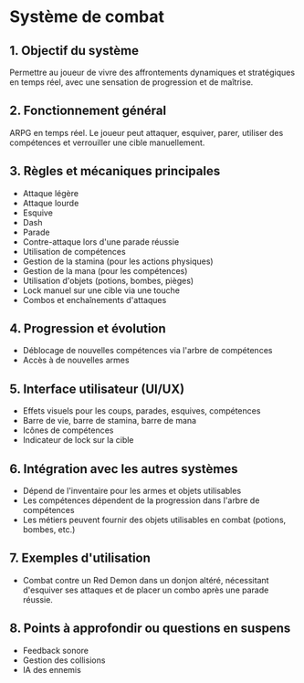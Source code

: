 # Système de combat

## 1. Objectif du système
Permettre au joueur de vivre des affrontements dynamiques et stratégiques en temps réel, avec une sensation de progression et de maîtrise.

## 2. Fonctionnement général
ARPG en temps réel. Le joueur peut attaquer, esquiver, parer, utiliser des compétences et verrouiller une cible manuellement.

## 3. Règles et mécaniques principales
- Attaque légère
- Attaque lourde
- Esquive
- Dash
- Parade
- Contre-attaque lors d'une parade réussie
- Utilisation de compétences
- Gestion de la stamina (pour les actions physiques)
- Gestion de la mana (pour les compétences)
- Utilisation d'objets (potions, bombes, pièges)
- Lock manuel sur une cible via une touche
- Combos et enchaînements d'attaques

## 4. Progression et évolution
- Déblocage de nouvelles compétences via l'arbre de compétences
- Accès à de nouvelles armes

## 5. Interface utilisateur (UI/UX)
- Effets visuels pour les coups, parades, esquives, compétences
- Barre de vie, barre de stamina, barre de mana
- Icônes de compétences
- Indicateur de lock sur la cible

## 6. Intégration avec les autres systèmes
- Dépend de l'inventaire pour les armes et objets utilisables
- Les compétences dépendent de la progression dans l'arbre de compétences
- Les métiers peuvent fournir des objets utilisables en combat (potions, bombes, etc.)

## 7. Exemples d'utilisation
- Combat contre un Red Demon dans un donjon altéré, nécessitant d'esquiver ses attaques et de placer un combo après une parade réussie.

## 8. Points à approfondir ou questions en suspens
- Feedback sonore
- Gestion des collisions
- IA des ennemis 